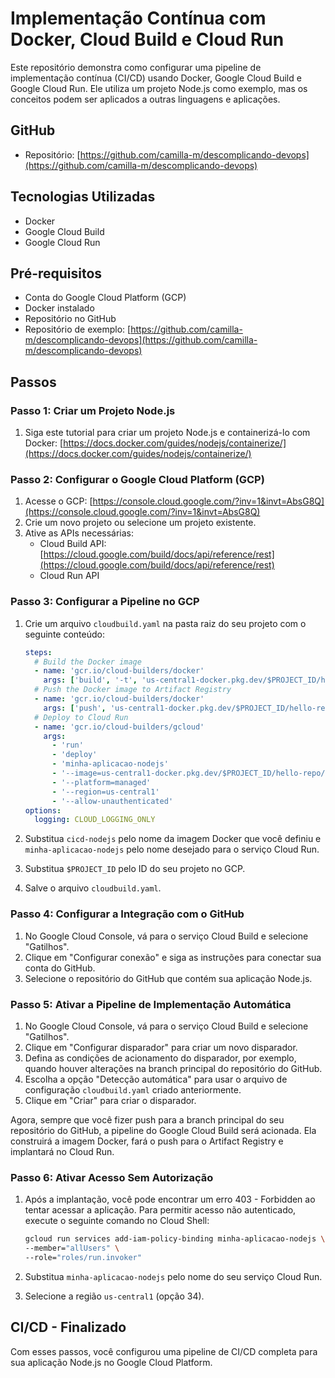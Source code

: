 
# Implementação Contínua com Docker, Cloud Build e Cloud Run

Este repositório demonstra como configurar uma pipeline de implementação contínua (CI/CD) usando Docker, Google Cloud Build e Google Cloud Run. Ele utiliza um projeto Node.js como exemplo, mas os conceitos podem ser aplicados a outras linguagens e aplicações.

## GitHub

* Repositório: [https://github.com/camilla-m/descomplicando-devops](https://github.com/camilla-m/descomplicando-devops)

## Tecnologias Utilizadas

* Docker
* Google Cloud Build
* Google Cloud Run

## Pré-requisitos

* Conta do Google Cloud Platform (GCP)
* Docker instalado
* Repositório no GitHub
* Repositório de exemplo: [https://github.com/camilla-m/descomplicando-devops](https://github.com/camilla-m/descomplicando-devops)

## Passos

### Passo 1: Criar um Projeto Node.js

1.  Siga este tutorial para criar um projeto Node.js e containerizá-lo com Docker: [https://docs.docker.com/guides/nodejs/containerize/](https://docs.docker.com/guides/nodejs/containerize/)

### Passo 2: Configurar o Google Cloud Platform (GCP)

1.  Acesse o GCP: [https://console.cloud.google.com/?inv=1&invt=AbsG8Q](https://console.cloud.google.com/?inv=1&invt=AbsG8Q)
2.  Crie um novo projeto ou selecione um projeto existente.
3.  Ative as APIs necessárias:
    * Cloud Build API: [https://cloud.google.com/build/docs/api/reference/rest](https://cloud.google.com/build/docs/api/reference/rest)
    * Cloud Run API

### Passo 3: Configurar a Pipeline no GCP

1.  Crie um arquivo `cloudbuild.yaml` na pasta raiz do seu projeto com o seguinte conteúdo:

    ```yaml
    steps:
      # Build the Docker image
      - name: 'gcr.io/cloud-builders/docker'
        args: ['build', '-t', 'us-central1-docker.pkg.dev/$PROJECT_ID/hello-repo/cicd-nodejs:1.0', '.']
      # Push the Docker image to Artifact Registry
      - name: 'gcr.io/cloud-builders/docker'
        args: ['push', 'us-central1-docker.pkg.dev/$PROJECT_ID/hello-repo/cicd-nodejs:1.0']
      # Deploy to Cloud Run
      - name: 'gcr.io/cloud-builders/gcloud'
        args:
          - 'run'
          - 'deploy'
          - 'minha-aplicacao-nodejs'
          - '--image=us-central1-docker.pkg.dev/$PROJECT_ID/hello-repo/nodejs-teste:1.0'
          - '--platform=managed'
          - '--region=us-central1'
          - '--allow-unauthenticated'
    options:
      logging: CLOUD_LOGGING_ONLY
    ```

2.  Substitua `cicd-nodejs` pelo nome da imagem Docker que você definiu e `minha-aplicacao-nodejs` pelo nome desejado para o serviço Cloud Run.
3.  Substitua `$PROJECT_ID` pelo ID do seu projeto no GCP.
4.  Salve o arquivo `cloudbuild.yaml`.

### Passo 4: Configurar a Integração com o GitHub

1.  No Google Cloud Console, vá para o serviço Cloud Build e selecione "Gatilhos".
2.  Clique em "Configurar conexão" e siga as instruções para conectar sua conta do GitHub.
3.  Selecione o repositório do GitHub que contém sua aplicação Node.js.

### Passo 5: Ativar a Pipeline de Implementação Automática

1.  No Google Cloud Console, vá para o serviço Cloud Build e selecione "Gatilhos".
2.  Clique em "Configurar disparador" para criar um novo disparador.
3.  Defina as condições de acionamento do disparador, por exemplo, quando houver alterações na branch principal do repositório do GitHub.
4.  Escolha a opção "Detecção automática" para usar o arquivo de configuração `cloudbuild.yaml` criado anteriormente.
5.  Clique em "Criar" para criar o disparador.

Agora, sempre que você fizer push para a branch principal do seu repositório do GitHub, a pipeline do Google Cloud Build será acionada. Ela construirá a imagem Docker, fará o push para o Artifact Registry e implantará no Cloud Run.

### Passo 6: Ativar Acesso Sem Autorização

1.  Após a implantação, você pode encontrar um erro 403 - Forbidden ao tentar acessar a aplicação. Para permitir acesso não autenticado, execute o seguinte comando no Cloud Shell:

    ```bash
    gcloud run services add-iam-policy-binding minha-aplicacao-nodejs \
    --member="allUsers" \
    --role="roles/run.invoker"
    ```

2.  Substitua `minha-aplicacao-nodejs` pelo nome do seu serviço Cloud Run.
3.  Selecione a região `us-central1` (opção 34).

## CI/CD - Finalizado

Com esses passos, você configurou uma pipeline de CI/CD completa para sua aplicação Node.js no Google Cloud Platform.
